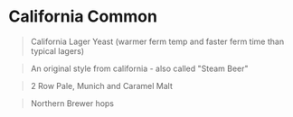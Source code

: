 # California Common

> California Lager Yeast (warmer ferm temp and faster ferm time than typical lagers)

> An original style from california - also called "Steam Beer"

> 2 Row Pale, Munich and Caramel Malt

> Northern Brewer hops
